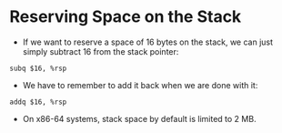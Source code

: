 # Reserving Space on the Stack

- If we want to reserve a space of 16 bytes on the stack, we can just simply subtract 16 from the stack pointer:

```assembly
subq $16, %rsp
```

- We have to remember to add it back when we are done with it:

```assembly
addq $16, %rsp
```

- On x86-64 systems, stack space by default is limited to 2 MB.